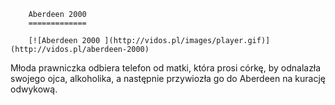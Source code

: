 
        Aberdeen 2000 
        =============
        
        [![Aberdeen 2000 ](http://vidos.pl/images/player.gif)](http://vidos.pl/aberdeen-2000)
        
        
 Młoda prawniczka odbiera telefon od matki, która prosi córkę, by odnalazła swojego ojca, alkoholika, a następnie przywiozła go do Aberdeen na kurację odwykową.
    